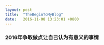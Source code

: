 ```yaml
---
layout: post
title:  "TheBeginToMyBlog"
date:   2016-11-08 13:23:01 +0800
---
```



### 2016年争取做点让自己认为有意义的事情
